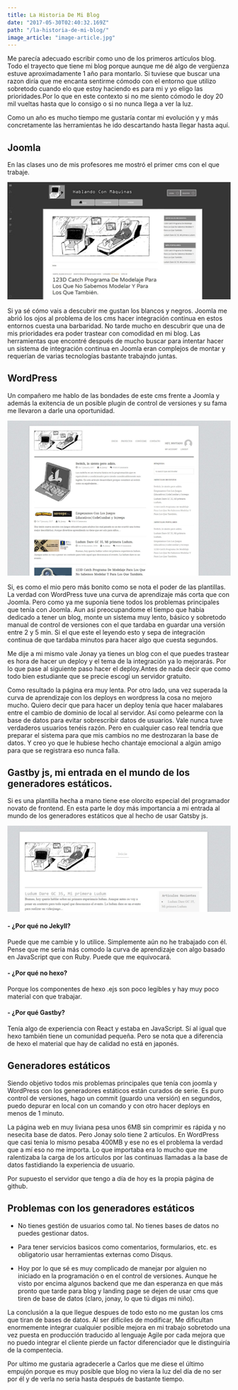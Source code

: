 ```yaml
---
title: La Historia De Mi Blog
date: "2017-05-30T02:40:32.169Z"
path: "/la-historia-de-mi-blog/"
image_article: "image-article.jpg"
---
```


Me parecía adecuado escribir como uno de los primeros artículos
blog. Todo el trayecto que tiene mi blog porque aunque me dé algo
de vergüenza estuve aproximadamente 1 año para montarlo.
Si tuviese que buscar una razon diría que me encanta sentirme
cómodo con el entorno que utilizo sobretodo cuando elo que estoy
haciendo es para mi y yo eligo las prioridades.Por lo que en este contexto
si no me siento cómodo le doy 20 mil vueltas hasta que lo consigo
o si no nunca llega a ver la luz.


Como un año es mucho tiempo me gustaría contar mi evolución y
y más concretamente las herramientas he ido descartando hasta
llegar hasta aquí.


## Joomla
En las clases uno de mis profesores me mostró el primer cms con
el que trabaje.

![Joomla](joomla-version.jpg)

Si ya sé cómo vais a descubrir me gustan los blancos y
negros. Joomla me abrió los ojos al problema de los cms hacer
integración continua en estos entornos cuesta una barbaridad.
No tarde mucho en descubrir que una de mis prioridades era poder trastear
con comodidad en mi blog. Las herramientas que encontré después de
mucho buscar para intentar hacer un sistema de integración continua en Joomla
eran complejos de montar y requerían de varias tecnologías bastante trabajndo
juntas.


## WordPress
Un compañero me hablo de las bondades de este cms frente a Joomla
y además la exitencia de un posible plugin de control de versiones y su fama
me llevaron a darle una oportunidad.


![Wordpress](wordpress-version.jpg)

Si, es como el mio pero más bonito como se nota el poder de las plantillas.
La verdad con WordPress tuve una curva de aprendizaje más corta que con Joomla.
Pero como ya me suponía tiene todos los problemas principales que
tenía con Joomla. Aun así preocupandome el tiempo que habia dedicado a tener un blog,
monte un sistema muy lento, básico y sobretodo manual de control
de versiones con el que tardaba en guardar una versión entre
2 y 5 min. Si el que este el leyendo esto y sepa de integración
continua de que tardaba minutos para hacer algo que cuesta segundos.

Me dije a mi mismo vale Jonay ya tienes un blog con el que puedes
trastear es hora de hacer un deploy y el tema de la integración ya lo mejorarás.
Por lo que pase al siguiente paso hacer el deploy.Antes de nada decir que como
todo bien estudiante que se precie escogí un servidor gratuito.


 Como resultado la página era muy lenta. Por otro lado, una
 vez superada la curva de aprendizaje con los deploys en wordpress la cosa
 no mejoro mucho. Quiero decir que para hacer un deploy tenía
 que hacer malabares entre el cambio de dominio de local
 al servidor. Así como pelearme con la base de datos para
 evitar sobrescribir datos de usuarios. Vale nunca tuve
 verdaderos usuarios tenéis razón. Pero en cualquier caso real
 tendría que preparar el sistema para que mis cambios no
 me destrozaran la base de datos. Y creo yo que le hubiese
 hecho chantaje emocional a algún amigo para que se registrara
 eso nunca falla.


## Gastby js, mi entrada en el mundo de los generadores estáticos.

Si es una plantilla hecha a mano tiene ese olorcito especial
del programador novato de frontend.
En esta parte le doy más importancia a mi entrada al mundo de los generadores
estáticos que al hecho de usar Gatsby js.

![Gastby](gastby-version.jpg)


#### - ¿Por qué no Jekyll?
Puede que me cambie y lo utilice. Simplemente aún no he trabajado
 con él. Pense que me seria más comodo la
curva de aprendizaje con algo basado en JavaScript que con
Ruby. Puede que me equivocará.

#### - ¿Por qué no hexo?
Porque los componentes de hexo .ejs son poco legibles y hay muy
poco material con que trabajar.

#### - ¿Por qué Gastby?
Tenía algo de experiencia con React y estaba en JavaScript.
Sí al igual que hexo también tiene un comunidad pequeña.
Pero se nota que a diferencia de hexo el material que hay
de calidad no está en japonés.

## Generadores estáticos

Siendo objetivo todos mis problemas principales que tenía con joomla y
WordPress con los generadores estáticos están curados de serie.
Es puro control de versiones, hago un commit (guardo una
versión) en segundos, puedo depurar en local con un comando
y con otro hacer deploys en menos de 1 minuto.

La página web en muy liviana pesa unos 6MB sin comprimir es rápida
y no nesecita base de datos. Pero Jonay solo tiene 2 artículos.
En WordPress que casi tenia lo mismo pesaba 400MB y ese no es
el problema la verdad que a mí eso no me importa. Lo que importaba
era lo mucho que me ralentizaba la carga de los artículos por las
continuas llamadas a la base de datos fastidiando la experiencia de usuario.

Por supuesto el servidor que tengo a día de hoy es la propia página de github.

## Problemas con los generadores estáticos

- No tienes gestión de usuarios como tal. No tienes bases de datos no puedes
gestionar datos.

- Para tener servicios basicos como comentarios, formularios, etc.
es obligatorio usar herramientas externas como Disqus.

- Hoy por lo que sé es muy complicado de manejar por alguien no iniciado
en la programación o en el control de versiones.
Aunque he visto por encima algunos backend que me dan esperanza
en que más pronto que tarde para blog y landing page se dejen
de usar cms que tiren de base de datos (claro, jonay, lo que tú digas mi niño).


La conclusión a la que llegue despues de todo esto no me gustan los cms que
tiran de bases de datos. Al ser difíciles de modificar, Me dificultan enormemente
integrar cualquier posible mejora en mi trabajo sobretodo una vez puesta en producción
traducido al lenguaje Agile por cada mejora que no puedo integrar
el cliente pierde un factor diferenciador que le distinguiría de la compentecia.




Por ultimo me gustaria agradecerle a Carlos que me diese el último empujón porque
es muy posible que blog no viera la luz del día de
no ser por él y de verla no seria hasta después de bastante tiempo.